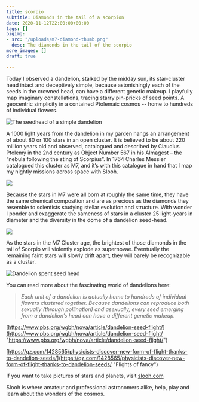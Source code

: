 ```yaml
---
title: scorpio
subtitle: Diamonds in the tail of a scorpion
date: 2020-11-12T22:00:00+00:00
tags: []
bigimg:
- src: "/uploads/m7-diamond-thumb.png"
  desc: The diamonds in the tail of the scorpio
more_images: []
draft: true

---
```

Today I observed a dandelion, stalked by the midday sun, its star-cluster head intact and deceptively simple, because astonishingly each of the seeds in the crowned head, can have a different genetic makeup. I playfully map imaginary constellations, tracing starry pin-pricks of seed points. A geocentric simplicity in a contained Ptolemaic cosmos -- home to hundreds of individual flowers.

![The seedhead of a simple dandelion](/uploads/dandellion.jpg "Cluster of seeds of the Dandelion")

A 1000 light years from the dandelion in my garden hangs an arrangement of about 80 or 100 stars in an open cluster. It is believed to be about 220 million years old and observed, catalogued and described by Claudius Ptolemy in the 2nd century as Object Number 567 in his Almagest – the “nebula following the sting of Scorpius”. In 1764 Charles Messier catalogued this cluster as M7, and it’s with this catalogue in hand that I map my nightly missions across space with Slooh.

![](/uploads/messier7-thumb.png)

Because the stars in M7 were all born at roughly the same time, they have the same chemical composition and are as precious as the diamonds they resemble to scientists studying stellar evolution and structure. With wonder I ponder and exaggerate the sameness of stars in a cluster 25 light-years in diameter and the diversity in the dome of a dandelion seed-head.

![](/uploads/m7-diamond-thumb.png)

As the stars in the M7 Cluster age, the brightest of those diamonds in the tail of Scorpio will violently explode as supernovae. Eventually the remaining faint stars will slowly drift apart, they will barely be recognizable as a cluster.

![Dandelion spent seed head ](/uploads/deef67e7-243e-4d1e-be11-1e8bd6077e92.jpeg "Dandelion gone nova")

You can read more about the fascinating world of dandelions here:

> _Each unit of a dandelion is actually home to hundreds of individual flowers clustered together. Because dandelions can reproduce both sexually (through pollination) and asexually, every seed emerging from a dandelion’s head can have a different genetic makeup._

[https://www.pbs.org/wgbh/nova/article/dandelion-seed-flight/](https://www.pbs.org/wgbh/nova/article/dandelion-seed-flight/ "https://www.pbs.org/wgbh/nova/article/dandelion-seed-flight/")

[https://qz.com/1428565/physicists-discover-new-form-of-flight-thanks-to-dandelion-seeds/](https://qz.com/1428565/physicists-discover-new-form-of-flight-thanks-to-dandelion-seeds/ "Flights of fancy")

If you want to take pictures of stars and planets, visit [slooh.com](https://www.slooh.com/NewDashboard "slooh.com")

Slooh is where amateur and professional astronomers alike, help, play and learn about the wonders of the cosmos.